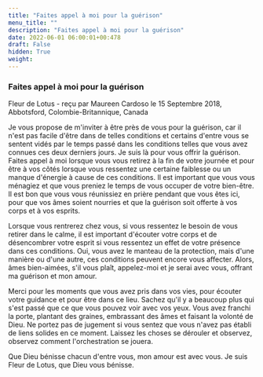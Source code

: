 ```yaml
---
title: "Faites appel à moi pour la guérison"
menu_title: ""
description: "Faites appel à moi pour la guérison"
date: 2022-06-01 06:00:01+00:478
draft: False
hidden: True
weight:
---
```

### Faites appel à moi pour la guérison

Fleur de Lotus - reçu par Maureen Cardoso le 15 Septembre 2018, Abbotsford, Colombie-Britannique, Canada

Je vous propose de m'inviter à être près de vous pour la guérison, car il n'est pas facile d'être dans de telles conditions et certains d'entre vous se sentent vidés par le temps passé dans les conditions telles que vous avez connues ces deux derniers jours. Je suis là pour vous offrir la guérison. Faites appel à moi lorsque vous vous retirez à la fin de votre journée et pour être à vos côtés lorsque vous ressentez une certaine faiblesse ou un manque d'énergie à cause de ces conditions. Il est important que vous vous ménagiez et que vous preniez le temps de vous occuper de votre bien-être. Il est bon que vous vous réunissiez en prière pendant que vous êtes ici, pour que vos âmes soient nourries et que la guérison soit offerte à vos corps et à vos esprits.

Lorsque vous rentrerez chez vous, si vous ressentez le besoin de vous retirer dans le calme, il est important d'écouter votre corps et de désencombrer votre esprit si vous ressentez un effet de votre présence dans ces conditions. Oui, vous avez le manteau de la protection, mais d'une manière ou d'une autre, ces conditions peuvent encore vous affecter. Alors, âmes bien-aimées, s'il vous plaît, appelez-moi et je serai avec vous, offrant ma guérison et mon amour.

Merci pour les moments que vous avez pris dans vos vies, pour écouter votre guidance et pour être dans ce lieu. Sachez qu'il y a beaucoup plus qui s'est passé que ce que vous pouvez voir avec vos yeux. Vous avez franchi la porte, plantant des graines, embrassant des âmes et faisant la volonté de Dieu. Ne portez pas de jugement si vous sentez que vous n'avez pas établi de liens solides en ce moment. Laissez les choses se dérouler et observez, observez comment l'orchestration se jouera.

Que Dieu bénisse chacun d'entre vous, mon amour est avec vous. Je suis Fleur de Lotus, que Dieu vous bénisse.



